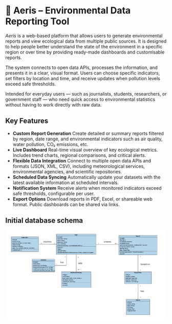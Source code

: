# 🌿 Aeris – Environmental Data Reporting Tool

*Aeris* is a web-based platform that allows users to generate environmental reports and view ecological data from multiple public sources. It is designed to help people better understand the state of the environment in a specific region or over time by providing ready-made dashboards and customisable reports.

The system connects to open data APIs, processes the information, and presents it in a clear, visual format. Users can choose specific indicators, set filters by location and time, and receive updates when pollution levels exceed safe thresholds.

Intended for everyday users — such as journalists, students, researchers, or government staff — who need quick access to environmental statistics without having to work directly with raw data.

## Key Features

- **Custom Report Generation**
  Create detailed or summary reports filtered by region, date range, and environmental indicators such as air quality, water pollution, CO₂ emissions, etc.
- **Live Dashboard**
  Real-time visual overview of key ecological metrics. Includes trend charts, regional comparisons, and critical alerts.
- **Flexible Data Integration**
  Connect to multiple open data APIs and formats (JSON, XML, CSV), including meteorological services, environmental agencies, and scientific repositories.
- **Scheduled Data Syncing**
  Automatically update your datasets with the latest available information at scheduled intervals.
- **Notification System**
  Receive alerts when monitored indicators exceed safe thresholds, configurable per user.
- **Export Options**
  Download reports in PDF, Excel, or shareable web format. Public dashboards can be shared via links.

## Initial database schema

![image.png](assets/image.png)
